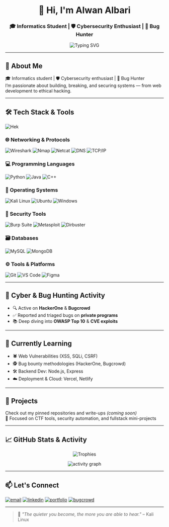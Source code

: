 <h1 align="center">👋 Hi, I'm Alwan Albari</h1>
<h3 align="center">🎓 Informatics Student | 🛡️ Cybersecurity Enthusiast | 🐞 Bug Hunter</h3>

<p align="center">
  <img src="https://readme-typing-svg.demolab.com?font=Fira+Code&weight=600&pause=1000&center=true&vCenter=true&multiline=true&width=435&lines=Passionate+Builder+%7C+Breaker+%7C+Fixer;Web+Dev+%2B+Ethical+Hacking+%F0%9F%9A%80" alt="Typing SVG" />
</p>

---

## 🧠 About Me
🎓 Informatics student | 🛡️ Cybersecurity enthusiast | 🐞 Bug Hunter  
I’m passionate about building, breaking, and securing systems — from web development to ethical hacking.

---

## 🛠️ Tech Stack & Tools

![Hek](https://blogger.googleusercontent.com/img/b/R29vZ2xl/AVvXsEijRMSv9EpAsWacFxrCVU3HzjP_Tf3E_gw7wvaPYO5MivK7xTn6SSOQrEOy3H6fMsFwmBmU12fZOyL23RntAwGpPgJYrRLC90gCMpB9UKvdVoUidw-s13AWwAOSxCTDAPob6jALRMpzrOnMXidH4XJsx6r2OjYQy4nVYBe5RaZuaOymzhIaN7LnuQZn/s800/eye.gif)

### 🌐 Networking & Protocols  
![Wireshark](https://img.shields.io/badge/Wireshark-1679A7?style=flat&logo=wireshark&logoColor=white)
![Nmap](https://img.shields.io/badge/Nmap-5B7F8B?style=flat&logo=nmap&logoColor=white)
![Netcat](https://img.shields.io/badge/Netcat-2C3539?style=flat&logo=gnu-bash&logoColor=white)
![DNS](https://img.shields.io/badge/DNS-005FCC?style=flat&logo=cloudflare&logoColor=white)
![TCP/IP](https://img.shields.io/badge/TCP/IP-4B8BBE?style=flat&logo=proxmox&logoColor=white)

### 💻 Programming Languages  
![Python](https://img.shields.io/badge/Python-3776AB?style=flat&logo=python&logoColor=white)
![Java](https://img.shields.io/badge/Java-007396?style=flat&logo=java&logoColor=white)
![C++](https://img.shields.io/badge/C++-00599C?style=flat&logo=c%2B%2B&logoColor=white)

### 🐧 Operating Systems  
![Kali Linux](https://img.shields.io/badge/Kali_Linux-557C94?style=flat&logo=kalilinux&logoColor=white)
![Ubuntu](https://img.shields.io/badge/Ubuntu-E95420?style=flat&logo=ubuntu&logoColor=white)
![Windows](https://img.shields.io/badge/Windows-0078D6?style=flat&logo=windows&logoColor=white)

### 🔐 Security Tools  
![Burp Suite](https://img.shields.io/badge/Burp_Suite-FF7139?style=flat&logo=burpsuite&logoColor=white)
![Metasploit](https://img.shields.io/badge/Metasploit-2E2E2E?style=flat&logo=metasploit&logoColor=white)
![Dirbuster](https://img.shields.io/badge/Dirbuster-FF4500?style=flat&logo=apache&logoColor=white)

### 🗃️ Databases  
![MySQL](https://img.shields.io/badge/MySQL-4479A1?style=flat&logo=mysql&logoColor=white)
![MongoDB](https://img.shields.io/badge/MongoDB-47A248?style=flat&logo=mongodb&logoColor=white)

### ⚙️ Tools & Platforms  
![Git](https://img.shields.io/badge/Git-F05032?style=flat&logo=git&logoColor=white)
![VS Code](https://img.shields.io/badge/VSCode-007ACC?style=flat&logo=visualstudiocode&logoColor=white)
![Figma](https://img.shields.io/badge/Figma-F24E1E?style=flat&logo=figma&logoColor=white)

---

## 🧪 Cyber & Bug Hunting Activity
- 🔍 Active on **HackerOne** & **Bugcrowd**  
- ✅ Reported and triaged bugs on **private programs**  
- 📚 Deep diving into **OWASP Top 10** & **CVE exploits**

---

## 🧠 Currently Learning
- 🕷️ Web Vulnerabilities (XSS, SQLi, CSRF)  
- 🕵️ Bug bounty methodologies (HackerOne, Bugcrowd)  
- 🛠️ Backend Dev: Node.js, Express  
- ☁️ Deployment & Cloud: Vercel, Netlify

---

## 📌 Projects
Check out my pinned repositories and write-ups *(coming soon)*  
🎯 Focused on CTF tools, security automation, and fullstack mini-projects

---

## 📈 GitHub Stats & Activity

<p align="center">
  <img src="https://github-profile-trophy.vercel.app/?username=Alwanxz&theme=tokyonight&no-frame=true&column=7&margin-w=5" alt="Trophies"/>
</p>

<p align="center">
  <img src="https://github-readme-activity-graph.vercel.app/graph?username=Alwanxz&theme=rogue" alt="activity graph"/>
</p>

<!-- Optional: Wakatime (if you use it)
<p align="center">
  <img src="https://github-readme-stats.vercel.app/api/wakatime?username=alwanalbari&theme=tokyonight" />
</p>
-->

---

## 📫 Let's Connect

<p align="left">
  <a href="mailto:alwanalbari037@gmail.com"><img src="https://img.shields.io/badge/Gmail-D14836?style=flat&logo=gmail&logoColor=white" alt="email"/></a>
  <a href="https://linkedin.com/in/alwanalbari"><img src="https://img.shields.io/badge/LinkedIn-0077B5?style=flat&logo=linkedin&logoColor=white" alt="linkedin"/></a>
  <a href="https://alwan.dev"><img src="https://img.shields.io/badge/Portfolio-alwan.dev-0A0A0A?style=flat&logo=vercel&logoColor=white" alt="portfolio"/></a>
  <a href="https://bugcrowd.com"><img src="https://img.shields.io/badge/Bugcrowd-FF6600?style=flat&logo=bugcrowd&logoColor=white" alt="bugcrowd"/></a>
</p>

---

> 🧠 *"The quieter you become, the more you are able to hear."* – Kali Linux
